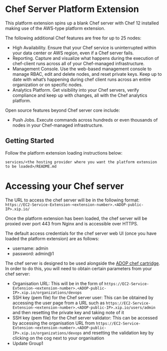 ﻿# Chef Server Platform Extension
This platform extension spins up a blank Chef server with Chef 12 installed making use of the AWS-type platform extension. 

The following additional Chef features are free for up to 25 nodes:

* High Availability. Ensure that your Chef service is uninterrupted within your data center or AWS region, even if a Chef server fails.
* Reporting. Capture and visualize what happens during the execution of chef-client runs across all of your Chef-managed infrastructure.
* Management Console. Use the web-based management console to manage RBAC, edit and delete nodes, and reset private keys. Keep up to date with what’s happening during chef client runs across an entire organization or on specific nodes.
* Analytics Platform. Get visibility into your Chef servers, verify compliance and keep up with changes, all with the Chef analytics platform.

Open source features beyond Chef server core include:

* Push Jobs. Execute commands across hundreds or even thousands of nodes in your Chef-managed infrastructure.

## Getting Started

Follow the platform extension loading instructions below:
```
services/<the hosting provider where you want the platform extension to be loaded>/README.md
```

# Accessing your Chef server
The URL to access the chef server will be in the following format:
``` https://EC2-Service-Extension-<extension-number>.<ADOP-public-IP>.xip.io/ ```

Once the platform extension has been loaded, the chef server will be proxied over port 443 from Nginx and is accessible over HTTPS.

The default access credentials for the chef server web UI (once you have loaded the platform extension) are as follows:

 * username: admin
 * password: admin@1
 
The chef server is designed to be used alongside the [ADOP chef cartridge](https://github.com/Accenture/adop-cartridge-chef). In order to do this, you will need to obtain certain parameters from your chef server:

* Organisation URL: This will be in the form of ``` https://EC2-Service-Extension-<extension-number>.<ADOP-public-IP>.xip.io/organizations/devops ```
* SSH key (pem file) for the Chef server user: This can be obtained by accessing the user page from a URL such as ``` https://EC2-Service-Extension-<extension-number>.<ADOP-public-IP>.xip.io/users/admin ``` and then resetting the private key and taking note of it
* SSH key (pem file) for the Chef server validator: This can be accessed by accessing the organisation URL from ``` https://EC2-Service-Extension-<extension-number>.<ADOP-public-IP>.xip.io/organizations/devops ``` and resetting the validation key by clicking on the cog next to your organisation
* Update Group1

